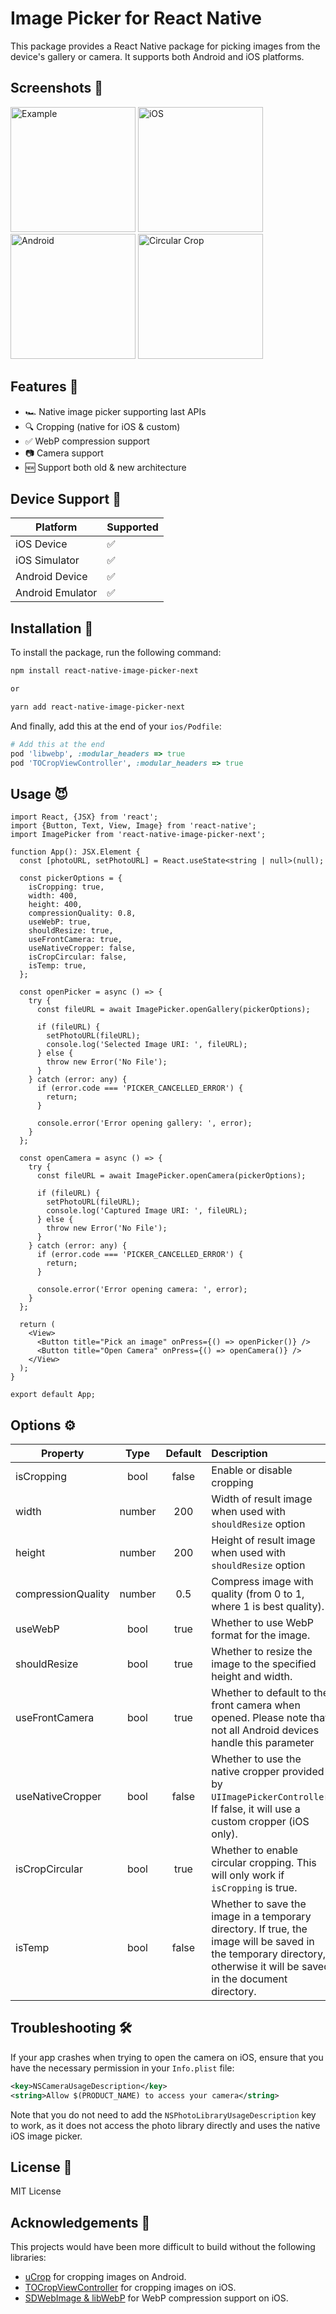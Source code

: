 # Image Picker for React Native

This package provides a React Native package for picking images from the device's gallery or camera. It supports both Android and iOS platforms.

## Screenshots 📸

<p align="left">
  <img width=200 title="Example" src="https://github.com/calico-games/react-native-image-picker-next/blob/main/screenshots/example.png">
  <img width=200 title="iOS" src="https://github.com/calico-games/react-native-image-picker-next/blob/main/screenshots/ios.png">
  <img width=200 title="Android" src="https://github.com/calico-games/react-native-image-picker-next/blob/main/screenshots/android.jpg">
  <img width=200 title="Circular Crop" src="https://github.com/calico-games/react-native-image-picker-next/blob/main/screenshots/circular.jpg">
</p>

## Features 🚀

* 🏎️ Native image picker supporting last APIs
* 🔍 Cropping (native for iOS & custom)
* ✅ WebP compression support
* 📷 Camera support
* 🆕 Support both old & new architecture

## Device Support 📱

| Platform         | Supported |
| ---------------- | --------- |
| iOS Device       | ✅        |
| iOS Simulator    | ✅        |
| Android Device   | ✅        |
| Android Emulator | ✅        |

## Installation 🚀

To install the package, run the following command:

```sh
npm install react-native-image-picker-next

or

yarn add react-native-image-picker-next
```

And finally, add this at the end of your `ios/Podfile`:

```ruby
# Add this at the end
pod 'libwebp', :modular_headers => true
pod 'TOCropViewController', :modular_headers => true
```

## Usage 😈

```tsx
import React, {JSX} from 'react';
import {Button, Text, View, Image} from 'react-native';
import ImagePicker from 'react-native-image-picker-next';

function App(): JSX.Element {
  const [photoURL, setPhotoURL] = React.useState<string | null>(null);

  const pickerOptions = {
    isCropping: true,
    width: 400,
    height: 400,
    compressionQuality: 0.8,
    useWebP: true,
    shouldResize: true,
    useFrontCamera: true,
    useNativeCropper: false,
    isCropCircular: false,
    isTemp: true,
  };

  const openPicker = async () => {
    try {
      const fileURL = await ImagePicker.openGallery(pickerOptions);

      if (fileURL) {
        setPhotoURL(fileURL);
        console.log('Selected Image URI: ', fileURL);
      } else {
        throw new Error('No File');
      }
    } catch (error: any) {
      if (error.code === 'PICKER_CANCELLED_ERROR') {
        return;
      }

      console.error('Error opening gallery: ', error);
    }
  };

  const openCamera = async () => {
    try {
      const fileURL = await ImagePicker.openCamera(pickerOptions);

      if (fileURL) {
        setPhotoURL(fileURL);
        console.log('Captured Image URI: ', fileURL);
      } else {
        throw new Error('No File');
      }
    } catch (error: any) {
      if (error.code === 'PICKER_CANCELLED_ERROR') {
        return;
      }

      console.error('Error opening camera: ', error);
    }
  };

  return (
    <View>
      <Button title="Pick an image" onPress={() => openPicker()} />
      <Button title="Open Camera" onPress={() => openCamera()} />
    </View>
  );
}

export default App;
```

## Options ⚙

| Property | Type | Default | Description |
| -------- | :---: | :---: | :---------- |
| isCropping | bool | false | Enable or disable cropping |
| width | number | 200 | Width of result image when used with `shouldResize` option |
| height | number | 200 | Height of result image when used with `shouldResize` option |
| compressionQuality | number | 0.5 | Compress image with quality (from 0 to 1, where 1 is best quality). |
| useWebP | bool | true | Whether to use WebP format for the image. |
| shouldResize | bool | true | Whether to resize the image to the specified height and width. |
| useFrontCamera | bool | true | Whether to default to the front camera when opened. Please note that not all Android devices handle this parameter |
| useNativeCropper | bool | false | Whether to use the native cropper provided by `UIImagePickerController`. If false, it will use a custom cropper (iOS only). |
| isCropCircular | bool | true | Whether to enable circular cropping. This will only work if `isCropping` is true. |
| isTemp | bool | false | Whether to save the image in a temporary directory. If true, the image will be saved in the temporary directory, otherwise it will be saved in the document directory. |

## Troubleshooting 🛠

If your app crashes when trying to open the camera on iOS, ensure that you have the necessary permission in your `Info.plist` file:

```xml
<key>NSCameraUsageDescription</key>
<string>Allow $(PRODUCT_NAME) to access your camera</string>
```

Note that you do not need to add the `NSPhotoLibraryUsageDescription` key to work, as it does not access the photo library directly and uses the native iOS image picker.

## License 📄

MIT License

## Acknowledgements 🙏

This projects would have been more difficult to build without the following libraries:

* [uCrop](https://github.com/Yalantis/uCrop) for cropping images on Android.
* [TOCropViewController](https://github.com/TimOliver/TOCropViewController) for cropping images on iOS.
* [SDWebImage & libWebP](https://github.com/SDWebImage/libwebp-Xcode) for WebP compression support on iOS.
